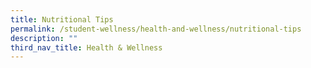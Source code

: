 ```yaml
---
title: Nutritional Tips
permalink: /student-wellness/health-and-wellness/nutritional-tips
description: ""
third_nav_title: Health & Wellness
---
```

